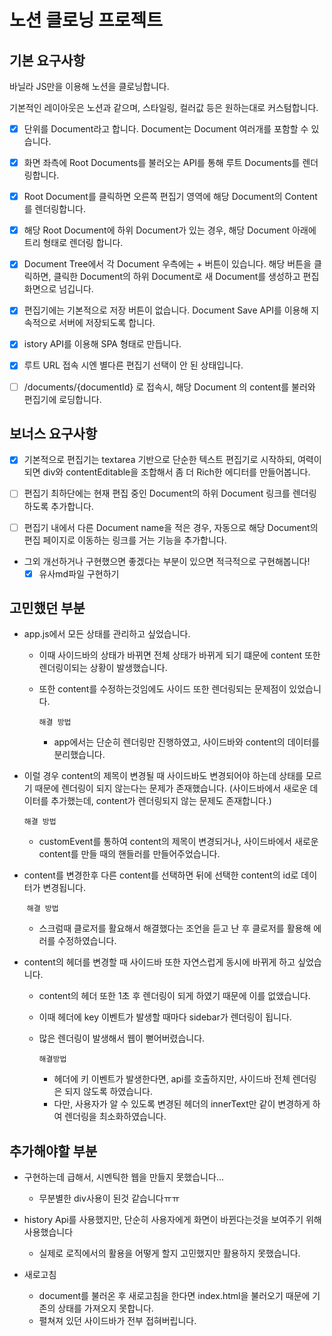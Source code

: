 # 노션 클로닝 프로젝트

## 기본 요구사항

바닐라 JS만을 이용해 노션을 클로닝합니다.

기본적인 레이아웃은 노션과 같으며, 스타일링, 컬러값 등은 원하는대로 커스텀합니다.

- [x] 단위를 Document라고 합니다. Document는 Document 여러개를 포함할 수 있습니다.

- [x] 화면 좌측에 Root Documents를 불러오는 API를 통해 루트 Documents를 렌더링합니다.

- [x] Root Document를 클릭하면 오른쪽 편집기 영역에 해당 Document의 Content를 렌더링합니다.

- [x] 해당 Root Document에 하위 Document가 있는 경우, 해당 Document 아래에 트리 형태로 렌더링 합니다.

- [x] Document Tree에서 각 Document 우측에는 + 버튼이 있습니다. 해당 버튼을 클릭하면, 클릭한 Document의 하위 Document로 새 Document를 생성하고 편집화면으로 넘깁니다.

- [x] 편집기에는 기본적으로 저장 버튼이 없습니다. Document Save API를 이용해 지속적으로 서버에 저장되도록 합니다.

- [x] istory API를 이용해 SPA 형태로 만듭니다.

- [x] 루트 URL 접속 시엔 별다른 편집기 선택이 안 된 상태입니다.

- [ ] /documents/{documentId} 로 접속시, 해당 Document 의 content를 불러와 편집기에 로딩합니다.

## 보너스 요구사항

- [x] 기본적으로 편집기는 textarea 기반으로 단순한 텍스트 편집기로 시작하되, 여력이 되면 div와 contentEditable을 조합해서 좀 더 Rich한 에디터를 만들어봅니다.

- [ ] 편집기 최하단에는 현재 편집 중인 Document의 하위 Document 링크를 렌더링하도록 추가합니다.

- [ ] 편집기 내에서 다른 Document name을 적은 경우, 자동으로 해당 Document의 편집 페이지로 이동하는 링크를 거는 기능을 추가합니다.

- 그외 개선하거나 구현했으면 좋겠다는 부분이 있으면 적극적으로 구현해봅니다!
  - [x] 유사md파일 구현하기

## 고민했던 부분

- app.js에서 모든 상태를 관리하고 싶었습니다.

  - 이때 사이드바의 상태가 바뀌면 전체 상태가 바뀌게 되기 떄문에 content 또한 렌더링이되는 상황이 발생했습니다.

  - 또한 content를 수정하는것임에도 사이드 또한 렌더링되는 문제점이 있었습니다.

    `해결 방법`

    - app에서는 단순히 렌더링만 진행하였고, 사이드바와 content의 데이터를 분리했습니다.

- 이럴 경우 content의 제목이 변경될 때 사이드바도 변경되어야 하는데 상태를 모르기 때문에 렌더링이 되지 않는다는 문제가 존재했습니다. (사이드바에서 새로운 데이터를 추가했는데, content가 렌더링되지 않는 문제도 존재합니다.)

  `해결 방법`

  - customEvent를 통하여 content의 제목이 변경되거나, 사이드바에서 새로운 content를 만들 때의 핸들러를 만들어주었습니다.

- content를 변경한후 다른 content를 선택하면 뒤에 선택한 content의 id로 데이터가 변경됩니다.

  ​ `해결 방법`

  - 스크럼때 클로저를 활요해서 해결했다는 조언을 듣고 난 후 클로저를 활용해 에러를 수정하였습니다.

- content의 헤더를 변경할 때 사이드바 또한 자연스럽게 동시에 바뀌게 하고 싶었습니다.

  - content의 헤더 또한 1초 후 렌더링이 되게 하였기 때문에 이를 없앴습니다.

  - 이때 헤더에 key 이벤트가 발생할 때마다 sidebar가 렌더링이 됩니다.

  - 많은 렌더링이 발생해서 웹이 뻗어버렸습니다.

    `해결방법`

    - 헤더에 키 이벤트가 발생한다면, api를 호출하지만, 사이드바 전체 렌더링은 되지 않도록 하였습니다.
    - 다만, 사용자가 알 수 있도록 변경된 헤더의 innerText만 같이 변경하게 하여 렌더링을 최소화하였습니다.

## 추가해야할 부분

- 구현하는데 급해서, 시멘틱한 웹을 만들지 못했습니다...

  - 무분별한 div사용이 된것 같습니다ㅠㅠ

- history Api를 사용했지만, 단순히 사용자에게 화면이 바뀐다는것을 보여주기 위해 사용했습니다

  - 실제로 로직에서의 활용을 어떻게 할지 고민했지만 활용하지 못했습니다.

- 새로고침

  - document를 불러온 후 새로고침을 한다면 index.html을 불러오기 때문에 기존의 상태를 가져오지 못합니다.
  - 펼쳐져 있던 사이드바가 전부 접혀버립니다.
